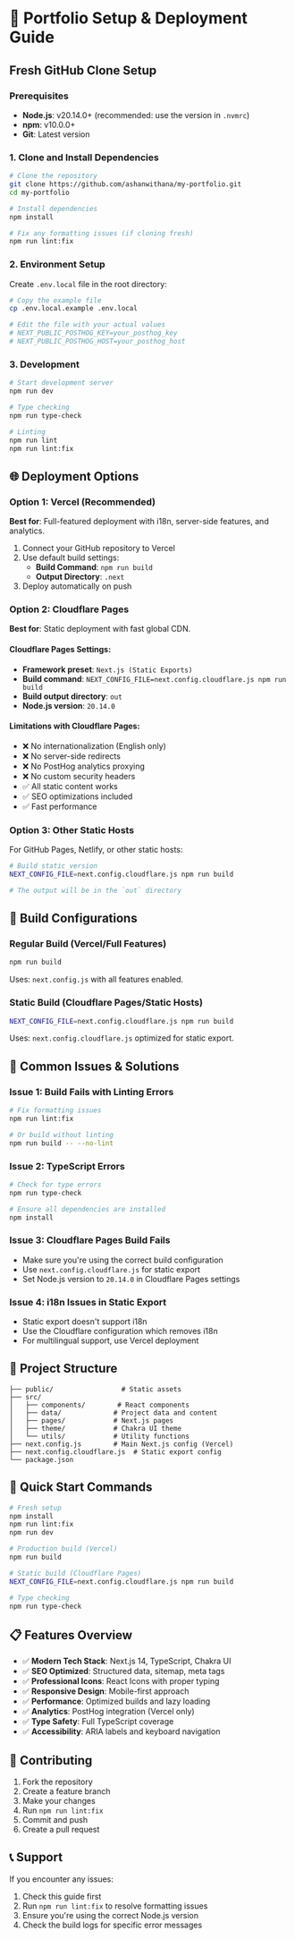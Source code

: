 # 🚀 Portfolio Setup & Deployment Guide

## Fresh GitHub Clone Setup

### Prerequisites
- **Node.js**: v20.14.0+ (recommended: use the version in `.nvmrc`)
- **npm**: v10.0.0+
- **Git**: Latest version

### 1. Clone and Install Dependencies

```bash
# Clone the repository
git clone https://github.com/ashanwithana/my-portfolio.git
cd my-portfolio

# Install dependencies
npm install

# Fix any formatting issues (if cloning fresh)
npm run lint:fix
```

### 2. Environment Setup

Create `.env.local` file in the root directory:

```bash
# Copy the example file
cp .env.local.example .env.local

# Edit the file with your actual values
# NEXT_PUBLIC_POSTHOG_KEY=your_posthog_key
# NEXT_PUBLIC_POSTHOG_HOST=your_posthog_host
```

### 3. Development

```bash
# Start development server
npm run dev

# Type checking
npm run type-check

# Linting
npm run lint
npm run lint:fix
```

## 🌐 Deployment Options

### Option 1: Vercel (Recommended)

**Best for**: Full-featured deployment with i18n, server-side features, and analytics.

1. Connect your GitHub repository to Vercel
2. Use default build settings:
   - **Build Command**: `npm run build`
   - **Output Directory**: `.next`
3. Deploy automatically on push

### Option 2: Cloudflare Pages

**Best for**: Static deployment with fast global CDN.

#### Cloudflare Pages Settings:
- **Framework preset**: `Next.js (Static Exports)`
- **Build command**: `NEXT_CONFIG_FILE=next.config.cloudflare.js npm run build`
- **Build output directory**: `out`
- **Node.js version**: `20.14.0`

#### Limitations with Cloudflare Pages:
- ❌ No internationalization (English only)
- ❌ No server-side redirects
- ❌ No PostHog analytics proxying
- ❌ No custom security headers
- ✅ All static content works
- ✅ SEO optimizations included
- ✅ Fast performance

### Option 3: Other Static Hosts

For GitHub Pages, Netlify, or other static hosts:

```bash
# Build static version
NEXT_CONFIG_FILE=next.config.cloudflare.js npm run build

# The output will be in the `out` directory
```

## 🔧 Build Configurations

### Regular Build (Vercel/Full Features)
```bash
npm run build
```
Uses: `next.config.js` with all features enabled.

### Static Build (Cloudflare Pages/Static Hosts)
```bash
NEXT_CONFIG_FILE=next.config.cloudflare.js npm run build
```
Uses: `next.config.cloudflare.js` optimized for static export.

## 🐛 Common Issues & Solutions

### Issue 1: Build Fails with Linting Errors
```bash
# Fix formatting issues
npm run lint:fix

# Or build without linting
npm run build -- --no-lint
```

### Issue 2: TypeScript Errors
```bash
# Check for type errors
npm run type-check

# Ensure all dependencies are installed
npm install
```

### Issue 3: Cloudflare Pages Build Fails
- Make sure you're using the correct build configuration
- Use `next.config.cloudflare.js` for static export
- Set Node.js version to `20.14.0` in Cloudflare Pages settings

### Issue 4: i18n Issues in Static Export
- Static export doesn't support i18n
- Use the Cloudflare configuration which removes i18n
- For multilingual support, use Vercel deployment

## 📁 Project Structure

```
├── public/                 # Static assets
├── src/
│   ├── components/        # React components
│   ├── data/             # Project data and content
│   ├── pages/            # Next.js pages
│   ├── theme/            # Chakra UI theme
│   └── utils/            # Utility functions
├── next.config.js        # Main Next.js config (Vercel)
├── next.config.cloudflare.js  # Static export config
└── package.json
```

## 🚀 Quick Start Commands

```bash
# Fresh setup
npm install
npm run lint:fix
npm run dev

# Production build (Vercel)
npm run build

# Static build (Cloudflare Pages)
NEXT_CONFIG_FILE=next.config.cloudflare.js npm run build

# Type checking
npm run type-check
```

## 📋 Features Overview

- ✅ **Modern Tech Stack**: Next.js 14, TypeScript, Chakra UI
- ✅ **SEO Optimized**: Structured data, sitemap, meta tags
- ✅ **Professional Icons**: React Icons with proper typing
- ✅ **Responsive Design**: Mobile-first approach
- ✅ **Performance**: Optimized builds and lazy loading
- ✅ **Analytics**: PostHog integration (Vercel only)
- ✅ **Type Safety**: Full TypeScript coverage
- ✅ **Accessibility**: ARIA labels and keyboard navigation

## 🤝 Contributing

1. Fork the repository
2. Create a feature branch
3. Make your changes
4. Run `npm run lint:fix` 
5. Commit and push
6. Create a pull request

## 📞 Support

If you encounter any issues:
1. Check this guide first
2. Run `npm run lint:fix` to resolve formatting issues
3. Ensure you're using the correct Node.js version
4. Check the build logs for specific error messages